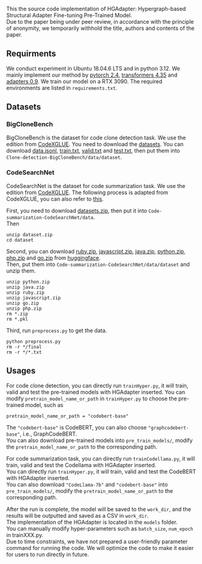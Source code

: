 This the source code implementation of HGAdapter: Hypergraph-based Structural Adapter Fine-tuning Pre-Trained Model.  
Due to the paper being under peer review, in accordance with the principle of anonymity, we temporarily withhold the title, authors and contents of the paper.
## Requirments
We conduct experiment in Ubuntu 18.04.6 LTS and in python 3.12. 
We mainly implement our method by [pytorch 2.4](https://pytorch.org/docs/stable/index.html), [transformers 4.35](https://huggingface.co/docs/transformers) and [adapters 0.9](https://docs.adapterhub.ml/). 
We train our model on a RTX 3090. 
The required environments are listed in `requirements.txt`.

## Datasets
### BigCloneBench
BigCloneBench is the dataset for code clone detection task. 
We use the edition from [CodeXGLUE](https://github.com/microsoft/CodeXGLUE). 
You need to download the [datasets](https://github.com/microsoft/CodeXGLUE/tree/main/Code-Code/Clone-detection-BigCloneBench/dataset). 
You can download [data.jsonl](https://github.com/microsoft/CodeXGLUE/blob/main/Code-Code/Clone-detection-BigCloneBench/dataset/data.jsonl), [train.txt](https://github.com/microsoft/CodeXGLUE/blob/main/Code-Code/Clone-detection-BigCloneBench/dataset/train.txt), [valid.txt](https://github.com/microsoft/CodeXGLUE/blob/main/Code-Code/Clone-detection-BigCloneBench/dataset/valid.txt) and [test.txt](https://github.com/microsoft/CodeXGLUE/blob/main/Code-Code/Clone-detection-BigCloneBench/dataset/test.txt), then put them into `Clone-detection-BigCloneBench/data/dataset`. 

### CodeSearchNet
CodeSearchNet is the dataset for code summarization task. 
We use the edition from [CodeXGLUE](https://github.com/microsoft/CodeXGLUE). 
The following process is adapted from CodeXGLUE, you can also refer to [this](https://github.com/microsoft/CodeXGLUE/tree/main/Code-Text/code-to-text).  

First, you need to download [datasets.zip](https://github.com/microsoft/CodeXGLUE/blob/main/Code-Text/code-to-text/dataset.zip), then put it into `Code-summarization-CodeSearchNet/data`.  
Then
```
unzip dataset.zip
cd dataset
```  

Second, you can download [ruby.zip](https://huggingface.co/datasets/code-search-net/code_search_net/blob/main/data/ruby.zip), [javascript.zip](https://huggingface.co/datasets/code-search-net/code_search_net/blob/main/data/javascript.zip), [java.zip](https://huggingface.co/datasets/code-search-net/code_search_net/blob/main/data/java.zip), [python.zip](https://huggingface.co/datasets/code-search-net/code_search_net/blob/main/data/python.zip), [php.zip](https://huggingface.co/datasets/code-search-net/code_search_net/blob/main/data/php.zip) and [go.zip](https://huggingface.co/datasets/code-search-net/code_search_net/blob/main/data/go.zip) from [huggingface](https://huggingface.co/datasets/code-search-net/code_search_net/tree/main/data).  
Then, put them into `Code-summarization-CodeSearchNet/data/dataset` and unzip them. 
```
unzip python.zip
unzip java.zip
unzip ruby.zip
unzip javascript.zip
unzip go.zip
unzip php.zip
rm *.zip
rm *.pkl
```  

Third, run `preprocess.py` to get the data. 
```
python preprocess.py
rm -r */final
rm -r */*.txt
```

## Usages
For code clone detection, you can directly run `trainHyper.py`, it will train, valid and test the pre-trained models with HGAdapter inserted. 
You can modify `pretrain_model_name_or_path` in `trainHyper.py` to choose the pre-trained model, such as 
```
pretrain_model_name_or_path = "codebert-base"
```
The `"codebert-base"` is CodeBERT, you can also choose `"graphcodebert-base"`, i.e., GraphCodeBERT.  
You can also download pre-trained models into `pre_train_models/`, modify the `pretrain_model_name_or_path` to the corresponding path.  

For code summarization task, you can directly run `trainCodellama.py`, it will train, valid and test the Codellama with HGAdapter inserted.  
You can directly run `trainHyper.py`, it will train, valid and test the CodeBERT with HGAdapter inserted.  
You can also download `"CodeLlama-7b"` and `"codebert-base"` into `pre_train_models/`, modify the `pretrain_model_name_or_path` to the corresponding path.  

After the run is complete, the model will be saved to the `work_dir`, and the results will be outputted and saved as a CSV in `work_dir`.  
The implementation of the HGAdapter is located in the `models` folder.  
You can manually modify hyper-parameters such as `batch_size`, `num_epoch` in trainXXX.py.  
Due to time constraints, we have not prepared a user-friendly parameter command for running the code. We will optimize the code to make it easier for users to run directly in future.  
